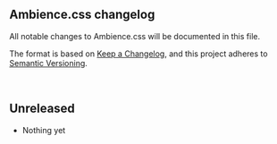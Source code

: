 <h2>Ambience.css changelog</h2>

All notable changes to Ambience.css will be documented in this file.

The format is based on [Keep a Changelog](https://keepachangelog.com/en/1.0.0/), and this project adheres to [Semantic Versioning](https://semver.org/spec/v2.0.0.html).

<br>

## Unreleased

- Nothing yet